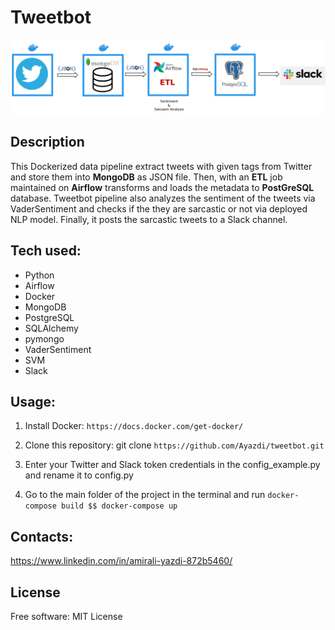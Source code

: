 # Tweetbot
![data pipeline](./pipeline.png)
## Description
This Dockerized data pipeline extract tweets with given tags from Twitter and store them into **MongoDB** as JSON file. Then, with an **ETL** job maintained on **Airflow** transforms and loads the metadata to **PostGreSQL** database. Tweetbot pipeline also analyzes the sentiment of the tweets via VaderSentiment and checks if the they are sarcastic or not via deployed NLP model. Finally, it posts the sarcastic tweets to a Slack channel.

## Tech used:
- Python
- Airflow
- Docker
- MongoDB
- PostgreSQL
- SQLAlchemy
- pymongo
- VaderSentiment
- SVM
- Slack

## Usage:
1. Install Docker:
`https://docs.docker.com/get-docker/ `



2. Clone this repository: git clone
`https://github.com/Ayazdi/tweetbot.git`

3. Enter your Twitter and Slack token credentials in the config_example.py and rename it to config.py

4. Go to the main folder of the project in the terminal and run
`docker-compose build $$ docker-compose up`

## Contacts:
https://www.linkedin.com/in/amirali-yazdi-872b5460/

## License
Free software: MIT License
